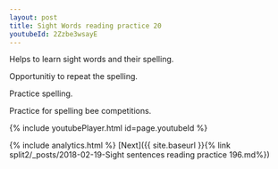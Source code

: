 ```yaml
---
layout: post
title: Sight Words reading practice 20
youtubeId: 2Zzbe3wsayE
---
```

 
 
Helps to learn sight words and their spelling.

Opportunitiy to repeat the spelling. 

Practice spelling. 
 
Practice for spelling bee competitions. 
 
{% include youtubePlayer.html id=page.youtubeId %}
 
 
{% include analytics.html %} 
[Next]({{ site.baseurl }}{% link  split2/_posts/2018-02-19-Sight sentences reading practice 196.md%})
 
